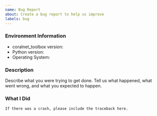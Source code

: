 ```yaml
---
name: Bug Report
about: Create a bug report to help us improve
labels: bug
---
```


<!-- Please search existing issues to avoid creating duplicates. -->

### Environment Information

-   coralnet_toolbox version:
-   Python version:
-   Operating System:

### Description

Describe what you were trying to get done.
Tell us what happened, what went wrong, and what you expected to happen.

### What I Did

```
If there was a crash, please include the traceback here.
```
